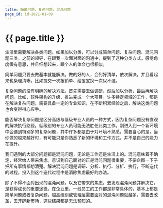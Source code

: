 ```yaml
---
title: 简单问题、复杂问题、混沌问题
page_id: id-2021-01-09
---
```


<h1 class="">{{ page.title }}</h1>

生活里需要解决各类问题，如果加以分类，可以分成简单问题、复杂问题、混沌问题三类。之前的领导，在跟我一次面对面的沟通中，提到了这种分类方式。感觉角度很有意思，并且细想起来，跟个人的体会也很相似。

<!-- more -->

简单问题只要去做基本就能解决。做的好的人，会列好清单，依次解决，并且看起来也条理清晰。比如提交一次报销单、给宝宝换一次尿不湿。

复杂问题的没有明确的解决方法。首先需要去做调研，然后加以分析，最后再解决问题。比如，软件架构的升级、推进完成一个大项目。许多特定领域的工作，都是在解决复杂问题，需要具备一定的专业知识，在不断积累经验之后，解决这类问题也会变得得心应手。

能否解决复杂问题是区分高级与低级专业人员的一种方式，因为复杂问题没有直观的解决执行路径，低级别的专业人员可能无法胜任此类工作。刚进入到一个新环境中会遇到特别多的复杂问题，其中许多都是由于对环境不熟悉，需要当心的是，当你做的越来越好时，有可能只是你熟悉了新的环境和工作方式，并不是自己的能力在提升。

我们遇到的大部分问题都是混沌问题，无论是工作还是生活上的。混沌意味着不确定，经常给人带来焦虑。意识到自己面对的正是混沌问题很重要，不要企图一下子把所有事情都想清楚。解决混沌问题是调研、分析、执行、分析、执行，不断迭代的过程，投入到这个迭代过程中是消除焦虑最好的办法。

除了不得不面对出现的混沌问题，以及它带来的焦虑，去发现混沌问题并解决它，是获得成长的重要途径。在企业里，一线员工的工作都是非常具体的，基本上都是简单问题或者复杂问题，越高级别或管理层需要面对的混沌问题就越多，需要去改革，去开辟新市场，这些结果都是无法预知的。
